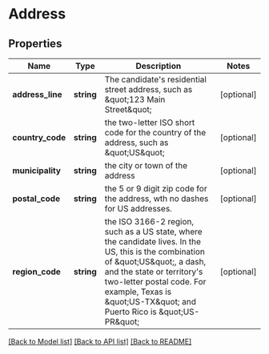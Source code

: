 # Address

## Properties
Name | Type | Description | Notes
------------ | ------------- | ------------- | -------------
**address_line** | **string** | The candidate&#39;s residential street address, such as \&quot;123 Main Street\&quot; | [optional] 
**country_code** | **string** | the two-letter ISO short code for the country of the address, such as \&quot;US\&quot; | [optional] 
**municipality** | **string** | the city or town of the address | [optional] 
**postal_code** | **string** | the 5 or 9 digit zip code for the address, wth no dashes for US addresses. | [optional] 
**region_code** | **string** | the ISO 3166-2 region, such as a US state, where the candidate lives. In the US, this is the combination of \&quot;US\&quot;, a dash, and the state or territory&#39;s two-letter postal code. For example, Texas is \&quot;US-TX\&quot; and Puerto Rico is \&quot;US-PR\&quot; | [optional] 

[[Back to Model list]](../README.md#documentation-for-models) [[Back to API list]](../README.md#documentation-for-api-endpoints) [[Back to README]](../README.md)


